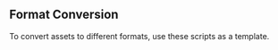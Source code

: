 ## Format Conversion
To convert assets to different formats, use these scripts as a template.









